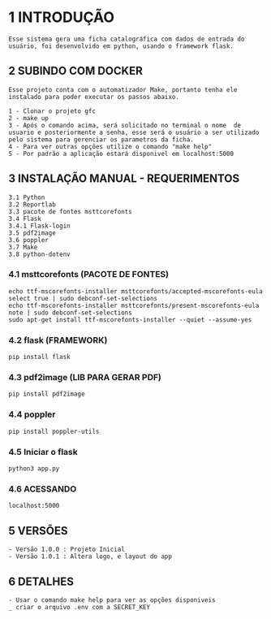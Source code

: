 # 1 INTRODUÇÃO
    Esse sistema gera uma ficha catalográfica com dados de entrada do usuário, foi desenvolvido em python, usando o framework flask.


## 2 SUBINDO COM DOCKER   
    Esse projeto conta com o automatizador Make, portanto tenha ele instalado para poder executar os passos abaixo.
    
    1 - Clonar o projeto gfc
    2 - make up
    3 - Após o comando acima, será solicitado no terminal o nome  de usuario e posteriormente a senha, esse será o usuário a ser utilizado pelo sistema para gerenciar os parametros da ficha.
    4 - Para ver outras opções utilize o comando "make help"
    5 - Por padrão a aplicação estará disponivel em localhost:5000

## 3 INSTALAÇÃO MANUAL -  REQUERIMENTOS
    3.1 Python
    3.2 Reportlab
    3.3 pacote de fontes msttcorefonts
    3.4 Flask
    3.4.1 Flask-login
    3.5 pdf2image
    3.6 poppler
    3.7 Make
    3.8 python-dotenv

### 4.1 msttcorefonts  (PACOTE DE FONTES)  
    echo ttf-mscorefonts-installer msttcorefonts/accepted-mscorefonts-eula select true | sudo debconf-set-selections
    echo ttf-mscorefonts-installer msttcorefonts/present-mscorefonts-eula note | sudo debconf-set-selections
    sudo apt-get install ttf-mscorefonts-installer --quiet --assume-yes   
### 4.2 flask  (FRAMEWORK)
    pip install flask
### 4.3 pdf2image (LIB PARA GERAR PDF)
    pip install pdf2image
### 4.4 poppler
    pip install poppler-utils
### 4.5 Iniciar o flask
    python3 app.py
### 4.6 ACESSANDO
    localhost:5000

## 5 VERSÕES 
    - Versão 1.0.0 : Projeto Inicial
    - Versão 1.0.1 : Altera logo, e layout do app

## 6 DETALHES
    - Usar o comando make help para ver as opções disponiveis
    _ criar o arquivo .env com a SECRET_KEY
